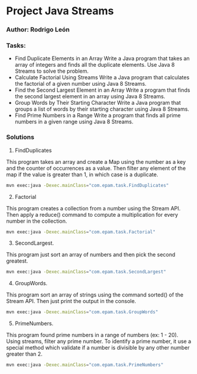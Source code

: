 # Project Java Streams

### Author: Rodrigo León

### Tasks:
* Find Duplicate Elements in an Array Write a Java program that takes an array of integers and finds all the duplicate elements. Use Java 8 Streams to solve the problem.
* Calculate Factorial Using Streams Write a Java program that calculates the factorial of a given number using Java 8 Streams.
* Find the Second Largest Element in an Array Write a program that finds the second largest element in an array using Java 8 Streams.
* Group Words by Their Starting Character Write a Java program that groups a list of words by their starting character using Java 8 Streams.
* Find Prime Numbers in a Range Write a program that finds all prime numbers in a given range using Java 8 Streams.

### Solutions

1. FindDuplicates

This program takes an array and create a Map using the number as a key
and the counter of occurrences as a value. Then filter any element of
the map if the value is greater than 1, in which case is a duplicate.

```bash
mvn exec:java -Dexec.mainClass="com.epam.task.FindDuplicates"
```
2. Factorial

This program creates a collection from a number using the Stream API.
Then apply a reduce() command to compute a multiplication for every
number in the collection.

```bash
mvn exec:java -Dexec.mainClass="com.epam.task.Factorial"
```
3. SecondLargest.

This program just sort an array of numbers and then pick the second greatest.

```bash
mvn exec:java -Dexec.mainClass="com.epam.task.SecondLargest"
```
4. GroupWords.

This program sort an array of strings using the command sorted()
of the Stream API. Then just print the output in the console.

```bash
mvn exec:java -Dexec.mainClass="com.epam.task.GroupWords"
```
5. PrimeNumbers.

This program found prime numbers in a range of numbers (ex: 1 - 20).
Using streams, filter any prime number. To identify a prime number,
it use a special method which validate if a number is divisible by any
other number greater than 2.

```bash
mvn exec:java -Dexec.mainClass="com.epam.task.PrimeNumbers"
```
